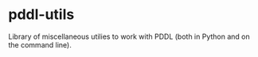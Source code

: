 # pddl-utils
Library of miscellaneous utilies to work with PDDL (both in Python and on the command line).
